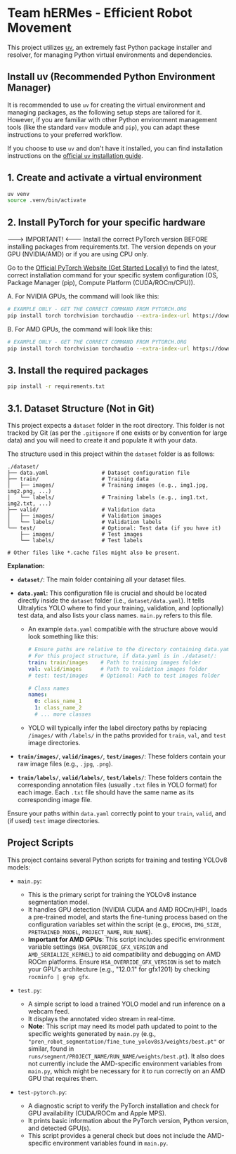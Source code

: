 # Team hERMes - Efficient Robot Movement

This project utilizes [uv](https://github.com/astral-sh/uv), an extremely fast Python package installer and resolver, for managing Python virtual environments and dependencies.

## Install uv (Recommended Python Environment Manager)

It is recommended to use `uv` for creating the virtual environment and managing packages, as the following setup steps are tailored for it. However, if you are familiar with other Python environment management tools (like the standard `venv` module and `pip`), you can adapt these instructions to your preferred workflow.

If you choose to use `uv` and don't have it installed, you can find installation instructions on the [official `uv` installation guide](https://github.com/astral-sh/uv#installation).


## 1. Create and activate a virtual environment
```bash
uv venv
source .venv/bin/activate
```

## 2. Install PyTorch for your specific hardware
---> IMPORTANT! <---
Install the correct PyTorch version BEFORE installing packages from requirements.txt. The version depends on your GPU (NVIDIA/AMD) or if you are using CPU only.

Go to the [Official PyTorch Website (Get Started Locally)](https://pytorch.org/get-started/locally/) to find the latest, correct installation command for your specific system configuration (OS, Package Manager (pip), Compute Platform (CUDA/ROCm/CPU)).

A. For NVIDIA GPUs, the command will look like this:
```bash
# EXAMPLE ONLY - GET THE CORRECT COMMAND FROM PYTORCH.ORG
pip install torch torchvision torchaudio --extra-index-url https://download.pytorch.org/whl/cu118
```

B. For AMD GPUs, the command will look like this:
```bash
# EXAMPLE ONLY - GET THE CORRECT COMMAND FROM PYTORCH.ORG
pip install torch torchvision torchaudio --extra-index-url https://download.pytorch.org/whl/rocm6.3
```


## 3. Install the required packages
```bash
pip install -r requirements.txt
```

## 3.1. Dataset Structure (Not in Git)

This project expects a `dataset` folder in the root directory. This folder is not tracked by Git (as per the `.gitignore` if one exists or by convention for large data) and you will need to create it and populate it with your data.

The structure used in this project within the `dataset` folder is as follows:

```
./dataset/
├── data.yaml                 # Dataset configuration file
├── train/                    # Training data
│   ├── images/               # Training images (e.g., img1.jpg, img2.png, ...)
│   └── labels/               # Training labels (e.g., img1.txt, img2.txt, ...)
├── valid/                    # Validation data
│   ├── images/               # Validation images
│   └── labels/               # Validation labels
└── test/                     # Optional: Test data (if you have it)
    ├── images/               # Test images
    └── labels/               # Test labels

# Other files like *.cache files might also be present.
```

**Explanation:**

*   **`dataset/`**: The main folder containing all your dataset files.
*   **`data.yaml`**: This configuration file is crucial and should be located directly inside the `dataset` folder (i.e., `dataset/data.yaml`). It tells Ultralytics YOLO where to find your training, validation, and (optionally) test data, and also lists your class names. `main.py` refers to this file.
    *   An example `data.yaml` compatible with the structure above would look something like this:
        ```yaml
        # Ensure paths are relative to the directory containing data.yaml, or use absolute paths.
        # For this project structure, if data.yaml is in ./dataset/:
        train: train/images    # Path to training images folder
        val: valid/images      # Path to validation images folder
        # test: test/images    # Optional: Path to test images folder

        # Class names
        names:
          0: class_name_1
          1: class_name_2
          # ... more classes
        ```
    *   YOLO will typically infer the label directory paths by replacing `/images/` with `/labels/` in the paths provided for `train`, `val`, and `test` image directories.

*   **`train/images/`**, **`valid/images/`**, **`test/images/`**: These folders contain your raw image files (e.g., `.jpg`, `.png`).
*   **`train/labels/`**, **`valid/labels/`**, **`test/labels/`**: These folders contain the corresponding annotation files (usually `.txt` files in YOLO format) for each image. Each `.txt` file should have the same name as its corresponding image file.

Ensure your paths within `data.yaml` correctly point to your `train`, `valid`, and (if used) `test` image directories.

## Project Scripts

This project contains several Python scripts for training and testing YOLOv8 models:

*   `main.py`: 
    *   This is the primary script for training the YOLOv8 instance segmentation model.
    *   It handles GPU detection (NVIDIA CUDA and AMD ROCm/HIP), loads a pre-trained model, and starts the fine-tuning process based on the configuration variables set within the script (e.g., `EPOCHS`, `IMG_SIZE`, `PRETRAINED_MODEL`, `PROJECT_NAME`, `RUN_NAME`).
    *   **Important for AMD GPUs**: This script includes specific environment variable settings (`HSA_OVERRIDE_GFX_VERSION` and `AMD_SERIALIZE_KERNEL`) to aid compatibility and debugging on AMD ROCm platforms. Ensure `HSA_OVERRIDE_GFX_VERSION` is set to match your GPU's architecture (e.g., "12.0.1" for gfx1201) by checking `rocminfo | grep gfx`.

*   `test.py`:
    *   A simple script to load a trained YOLO model and run inference on a webcam feed.
    *   It displays the annotated video stream in real-time.
    *   **Note**: This script may need its model path updated to point to the specific weights generated by `main.py` (e.g., `"pren_robot_segmentation/fine_tune_yolov8s3/weights/best.pt"` or similar, found in `runs/segment/PROJECT_NAME/RUN_NAME/weights/best.pt`). It also does not currently include the AMD-specific environment variables from `main.py`, which might be necessary for it to run correctly on an AMD GPU that requires them.

*   `test-pytorch.py`:
    *   A diagnostic script to verify the PyTorch installation and check for GPU availability (CUDA/ROCm and Apple MPS).
    *   It prints basic information about the PyTorch version, Python version, and detected GPU(s).
    *   This script provides a general check but does not include the AMD-specific environment variables found in `main.py`.
